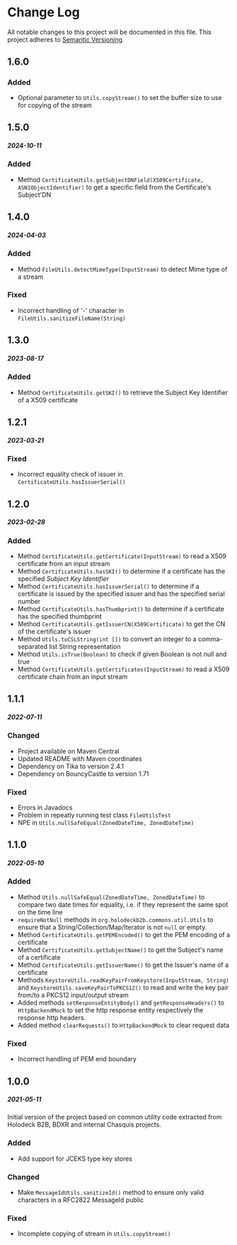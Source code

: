 # Change Log
All notable changes to this project will be documented in this file.
This project adheres to [Semantic Versioning](http://semver.org/).

## 1.6.0
##### 
### Added
* Optional parameter to `Utils.copyStream()` to set the buffer size to use for copying of the stream

## 1.5.0
##### 2024-10-11
### Added
* Method `CertificateUtils.getSubjectDNField(X509Certificate, ASN1ObjectIdentifier)` to get a specific field from the
  Certificate's Subject'DN

## 1.4.0
##### 2024-04-03
### Added
* Method `FileUtils.detectMimeType(InputStream)` to detect Mime type of a stream

### Fixed
* Incorrect handling of '-' character in `FileUtils.sanitizeFileName(String)`

## 1.3.0
##### 2023-08-17
### Added
* Method `CertificateUtils.getSKI()` to retrieve the Subject Key Identifier of a X509 certificate

## 1.2.1
##### 2023-03-21
### Fixed
* Incorrect equality check of issuer in `CertificateUtils.hasIssuerSerial()`

## 1.2.0
##### 2023-02-28
### Added
* Method `CertificateUtils.getCertificate(InputStream)` to read a X509 certificate from an input stream
* Method `CertificateUtils.hasSKI()` to determine if a certificate has the specified _Subject Key Identifier_
* Method `CertificateUtils.hasIssuerSerial()` to determine if a certificate is issued by the specified issuer and has
  the specified serial number
* Method `CertificateUtils.hasThumbprint()` to determine if a certificate has the specified thumbprint
* Method `CertificateUtils.getIssuerCN(X509Certificate)` to get the CN of the certificate's issuer
* Method `Utils.toCSLString(int [])` to convert an integer to a comma-separated list String representation
* Method `Utils.isTrue(Boolean)` to check if given Boolean is not null and true
* Method `CertificateUtils.getCertificates(InputStream)` to read a X509 certificate chain from an input stream

## 1.1.1
##### 2022-07-11
### Changed
* Project available on Maven Central
* Updated README with Maven coordinates
* Dependency on Tika to version 2.4.1
* Dependency on BouncyCastle to version 1.71

### Fixed
* Errors in Javadocs
* Problem in repeatly running test class `FileUtilsTest`
* NPE in `Utils.nullSafeEqual(ZonedDateTime, ZonedDateTime)`

## 1.1.0
##### 2022-05-10
### Added
* Method `Utils.nullSafeEqual(ZonedDateTime, ZonedDateTime)` to compare two date times for equality, i.e. if they
  represent the same spot on the time line
* `requireNotNull` methods in `org.holodeckb2b.commons.util.Utils` to ensure that a String/Collection/Map/Iterator
  is not `null` or empty.
* Method `CertificateUtils.getPEMEncoded()` to get the PEM encoding of a certificate
* Method `CertificateUtils.getSubjectName()` to get the Subject's name of a certificate
* Method `CertificateUtils.getIssuerName()` to get the Issuer's name of a certificate
* Methods `KeystoreUtils.readKeyPairFromKeystore(InputStream, String)` and `KeystoreUtils.saveKeyPairToPKCS12()` to read
  and write the key pair from/to a PKCS12 input/output stream
* Added methods `setResponseEntityBody()` and `getResponseHeaders()` to `HttpBackendMock` to set the http response
  entity respectively the response http headers.
* Added method `clearRequests()` to `HttpBackendMock` to clear request data

### Fixed
* Incorrect handling of PEM end boundary

## 1.0.0
##### 2021-05-11
Initial version of the project based on common utility code extracted from Holodeck B2B, BDXR and internal Chasquis
projects.

### Added
* Add support for JCEKS type key stores

### Changed
* Make `MessageIdUtils.sanitizeId()` method to ensure only valid characters in a RFC2822 MessageId public

### Fixed
* Incomplete copying of stream in `Utils.copyStream()`